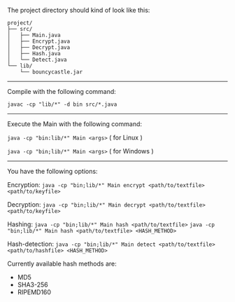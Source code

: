 The project directory should kind of look like this:

```
project/
├── src/
│   ├── Main.java
│   ├── Encrypt.java
│   ├── Decrypt.java
│   ├── Hash.java
│   └── Detect.java
└── lib/
    └── bouncycastle.jar
```

----------------------------------------------------------------------------------------------------------------------------

Compile with the following command:

```javac -cp "lib/*" -d bin src/*.java```

----------------------------------------------------------------------------------------------------------------------------

Execute the Main with the following command:

```java -cp "bin:lib/*" Main <args>``` ( for Linux )

```java -cp "bin;lib/*" Main <args>``` ( for Windows )

----------------------------------------------------------------------------------------------------------------------------

You have the following options:

Encryption:
```java -cp "bin;lib/*" Main encrypt <path/to/textfile> <path/to/keyfile>```

Decryption:
```java -cp "bin;lib/*" Main decrypt <path/to/textfile> <path/to/keyfile>```

Hashing:
```java -cp "bin;lib/*" Main hash <path/to/textfile>```
```java -cp "bin;lib/*" Main hash <path/to/textfile> <HASH_METHOD>```

Hash-detection:
```java -cp "bin;lib/*" Main detect <path/to/textfile> <path/to/hashfile> <HASH_METHOD>```

Currently available hash methods are:

- MD5
- SHA3-256
- RIPEMD160
